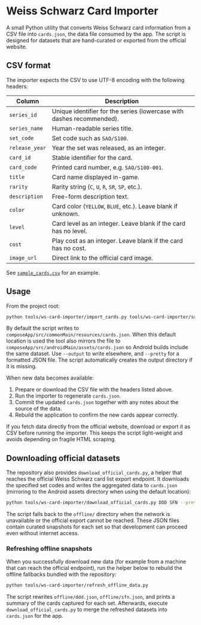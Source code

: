 # Weiss Schwarz Card Importer

A small Python utility that converts Weiss Schwarz card information from a CSV file into
`cards.json`, the data file consumed by the app. The script is designed for datasets that are
hand-curated or exported from the official website.

## CSV format

The importer expects the CSV to use UTF-8 encoding with the following headers:

| Column         | Description |
| -------------- | ----------- |
| `series_id`    | Unique identifier for the series (lowercase with dashes recommended). |
| `series_name`  | Human-readable series title. |
| `set_code`     | Set code such as `SAO/S100`. |
| `release_year` | Year the set was released, as an integer. |
| `card_id`      | Stable identifier for the card. |
| `card_code`    | Printed card number, e.g. `SAO/S100-001`. |
| `title`        | Card name displayed in-game. |
| `rarity`       | Rarity string (`C`, `U`, `R`, `SR`, `SP`, etc.). |
| `description`  | Free-form description text. |
| `color`        | Card color (`YELLOW`, `BLUE`, etc.). Leave blank if unknown. |
| `level`        | Card level as an integer. Leave blank if the card has no level. |
| `cost`         | Play cost as an integer. Leave blank if the card has no cost. |
| `image_url`    | Direct link to the official card image. |

See [`sample_cards.csv`](./sample_cards.csv) for an example.

## Usage

From the project root:

```bash
python tools/ws-card-importer/import_cards.py tools/ws-card-importer/sample_cards.csv
```

By default the script writes to `composeApp/src/commonMain/resources/cards.json`. When this default
location is used the tool also mirrors the file to `composeApp/src/androidMain/assets/cards.json`
so Android builds include the same dataset. Use `--output` to write elsewhere, and `--pretty` for a
formatted JSON file. The script automatically creates the output directory if it is missing.

When new data becomes available:

1. Prepare or download the CSV file with the headers listed above.
2. Run the importer to regenerate `cards.json`.
3. Commit the updated `cards.json` together with any notes about the source of the data.
4. Rebuild the application to confirm the new cards appear correctly.

If you fetch data directly from the official website, download or export it as CSV before running
the importer. This keeps the script light-weight and avoids depending on fragile HTML scraping.

## Downloading official datasets

The repository also provides `download_official_cards.py`, a helper that reaches the
official Weiss Schwarz card list export endpoint. It downloads the specified set codes
and writes the aggregated data to `cards.json` (mirroring to the Android assets directory
when using the default location):

```bash
python tools/ws-card-importer/download_official_cards.py DDD SFN --pretty
```

The script falls back to the `offline/` directory when the network is unavailable or the
official export cannot be reached. These JSON files contain curated snapshots for each
set so that development can proceed even without internet access.

### Refreshing offline snapshots

When you successfully download new data (for example from a machine that can reach the
official endpoint), run the helper below to rebuild the offline fallbacks bundled with
the repository:

```bash
python tools/ws-card-importer/refresh_offline_data.py
```

The script rewrites `offline/ddd.json`, `offline/sfn.json`, and prints a summary of the
cards captured for each set. Afterwards, execute `download_official_cards.py` to merge
the refreshed datasets into `cards.json` for the app.
